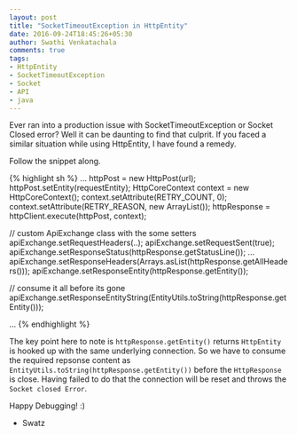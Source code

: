 ```yaml
---
layout: post
title: "SocketTimeoutException in HttpEntity"
date: 2016-09-24T18:45:26+05:30
author: Swathi Venkatachala
comments: true
tags:
- HttpEntity
- SocketTimeoutException
- Socket
- API
- java
---
```



Ever ran into a production issue with SocketTimeoutException or Socket Closed error? Well it can be daunting to
find that culprit. If you faced a similar situation while using HttpEntity, I have found a remedy.

Follow the snippet along.

{% highlight sh %}
...
httpPost = new HttpPost(url);
httpPost.setEntity(requestEntity);
HttpCoreContext context = new HttpCoreContext();
context.setAttribute(RETRY_COUNT, 0);
context.setAttribute(RETRY_REASON, new ArrayList<StatusLine>());
httpResponse = httpClient.execute(httpPost, context);

// custom ApiExchange class with the some setters
apiExchange.setRequestHeaders(..);
apiExchange.setRequestSent(true);
apiExchange.setResponseStatus(httpResponse.getStatusLine());
...
apiExchange.setResponseHeaders(Arrays.asList(httpResponse.getAllHeaders()));
apiExchange.setResponseEntity(httpResponse.getEntity());

// consume it all before its gone 
apiExchange.setResponseEntityString(EntityUtils.toString(httpResponse.getEntity()));

...
{% endhighlight %}

The key point here to note is `httpResponse.getEntity()` returns `HttpEntity` is hooked up with the same
underlying connection. So we have to consume the required repsonse content as `EntityUtils.toString(httpResponse.getEntity())` before the `HttpResponse` is close. Having failed to do that the connection will be reset and throws the
`Socket closed Error`.

Happy Debugging! :)

- Swatz
